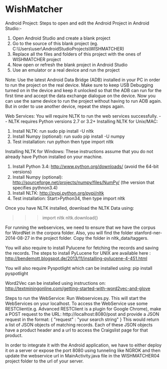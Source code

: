 # WishMatcher

Android Project:
Steps to open and edit the Android Project in Android Studio:-

1) Open Android Studio and create a blank project
2) Go to the source of this blank project (eg. C:\Users\user\AndroidStudioProjects\WISHMATCHER)
3) Replace all the files and folders of this project with the ones of WISHMATCHER project
4) Now open or refresh the blank project in Android Studio
5) Use an emulator or a real device and run the project

Note: Use the latest Android Data Bridge (ADB) installed in your PC in order to run the project on the real device. Make sure to keep USB Debugging turned on in the device and keep it unlocked so that the ADB can run for the first time and accept the data exchange dialogue on the device. Now you can use the same device to run the project without having to run ADB again. But in order to use another device, repeat the steps again.


Web Services:
You will require NLTK to run the web services successfully.
-- NLTK requires Python versions 2.7 or 3.2+
Installing NLTK for Unix/MAC:
1) Install NLTK: run sudo pip install -U nltk
2) Install Numpy (optional): run sudo pip install -U numpy
3) Test installation: run python then type import nltk

Installing NLTK for Windows:
These instructions assume that you do not already have Python installed on your machine.

1) Install Python 3.4: http://www.python.org/downloads/ (avoid the 64-bit versions)
2) Install Numpy (optional): http://sourceforge.net/projects/numpy/files/NumPy/ (the version that specifies pythnon3.4)
3) Install NLTK: http://pypi.python.org/pypi/nltk
4) Test installation: Start>Python34, then type import nltk

Once you have NLTK installed, download the NLTK Data using:
>>> import nltk
>>> nltk.download()

For running the webservices, we need to ensure that we have the corpus for WordNet in the corpora folder.
Also, you will find the folder stanford-ner-2014-08-27 in the project folder. Copy the folder in nltk_data/taggers.

You will also require to install Pylucene for fetching the records and saving the records. The steps to install PyLucene for UNIX are available here : http://bendemott.blogspot.de/2013/11/installing-pylucene-4-451.html

You will also require Pyspotlight which can be installed using: pip install pyspotlight

Word2Vec can be installed using instructions on: http://textminingonline.com/getting-started-with-word2vec-and-glove

Steps to run the WebService:
Run Webservices.py. This will start the WebServices on your localhost.
To access the WebService use some RESTClient(e.g. Advanced RESTClient is a plugin for Google Chrome), make a POST request to the URL: http://localhost:8080/post and provide a JSON request in the format:
{
  "request" : "your search string"
}
This would return a list of JSON objects of matching records.
Each of these JSON objects have a product header and a url to access the Craigslist page for that product.

In order to integrate it with the Android application, we have to either deploy it on a server or expose the port 8080 using tunneling like NGROK and then update the webservice url in MainActivity.java file in the WISHMATCHER04 project folder to the url of your server.
